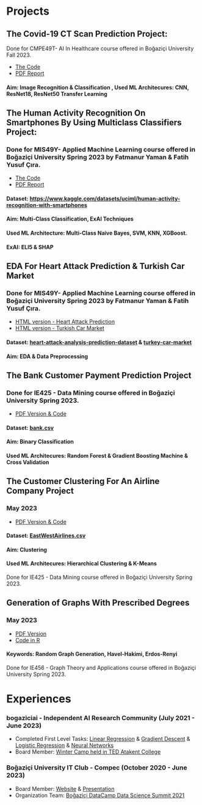 # Projects

## The Covid-19 CT Scan Prediction Project:
Done for CMPE49T- AI In Healthcare course offered in Boğaziçi University Fall 2023.
- [The Code](AI%20In%20Healthcare/Fatmanur_Yaman_CMPE_49T_Assignment4_ResNet50.html)
- [PDF Report](AI%20In%20Healthcare/Improvement%20Ideas%20ResNet18.pdf)
#### Aim: Image Recognition & Classification , Used ML Architecures: CNN, ResNet18, ResNet50 Transfer Learning


## The Human Activity Recognition On Smartphones By Using Multiclass Classifiers Project:
### Done for MIS49Y- Applied Machine Learning course offered in Boğaziçi University Spring 2023 by Fatmanur Yaman & Fatih Yusuf Çıra.
- [The Code](Human%20Activity%20Recognition%20On%20Smartphones%20By%20Using%20Multiclass%20Classifiers/Human%20Activity%20Recognition.html)
- [PDF Report](Human%20Activity%20Recognition%20On%20Smartphones%20By%20Using%20Multiclass%20Classifiers/Human%20Activity%20Recognition%20On%20Smartphones%20Using%20Multi-Class%20Classifiers.pdf)
#### Dataset: https://www.kaggle.com/datasets/uciml/human-activity-recognition-with-smartphones
#### Aim: Multi-Class Classification, ExAI Techniques
#### Used ML Architecture: Multi-Class Naive Bayes, SVM, KNN, XGBoost.
#### ExAI: ELI5 & SHAP

## EDA For Heart Attack Prediction & Turkish Car Market
### Done for MIS49Y- Applied Machine Learning course offered in Boğaziçi University Spring 2023 by Fatmanur Yaman & Fatih Yusuf Çıra.
- [HTML version - Heart Attack Prediction](EDA/heart-attack-analysis.html)
- [HTML version - Turkish Car Market](EDA/car.html)
#### Dataset: [heart-attack-analysis-prediction-dataset](https://www.kaggle.com/datasets/rashikrahmanpritom/heart-attack-analysis-prediction-dataset) & [turkey-car-market](https://www.kaggle.com/code/alpertemel/turkey-car-market/input)
#### Aim: EDA & Data Preprocessing

## The Bank Customer Payment Prediction Project
### Done for IE425 - Data Mining course offered in Boğaziçi University Spring 2023.
- [PDF Version & Code](Bank%20Customer%20Payment%20Prediction/IE425_HW2_FatmanurYaman_MuratTutar.pdf)
#### Dataset: [bank.csv](AI%20In%20Healthcare/bank.csv)
#### Aim: Binary Classification
#### Used ML Architecures: Random Forest & Gradient Boosting Machine & Cross Validation

## The Customer Clustering For An Airline Company Project
### May 2023
- [PDF Version & Code](Customer%20Clustering%20for%20an%20Airline%20Company/IE425_HW3_Yaman_Tutar.pdf)
#### Dataset: [EastWestAirlines.csv](Customer%20Clustering%20for%20an%20Airline%20Company/EastWestAirlines.xlsx)
#### Aim: Clustering
#### Used ML Architecures: Hierarchical Clustering & K-Means
Done for IE425 - Data Mining course offered in Boğaziçi University Spring 2023.

## Generation of Graphs With Prescribed Degrees
### May 2023
- [PDF Version](THE%20COMPARISON%20OF%20ALGORITHMS%20FOR%20GENERATING%20RANDOM%20GRAPHS%20WITH%20PRESCRIBED%20DEGREES%20.docx.pdf)
- [Code in R](ie_456_group7_project/ie_456_group7_project_code.txt.txt)
#### Keywords: Random Graph Generation, Havel-Hakimi, Erdos-Renyi
Done for IE456 - Graph Theory and Applications course offered in Boğaziçi University Spring 2023.

# Experiences

### bogaziciai - Independent AI Research Community  (July 2021 - June 2023)
- Completed First Level Tasks: [Linear Regression](bogaziciai%20-%20Tasks/LinearRegression_FatmanurYaman.html) & [Gradient Descent](bogaziciai%20-%20Tasks/GradientDescent_FatmanurYaman.html) &  [Logistic Regression](bogaziciai%20-%20Tasks/LogisticRegression_fatmanur.html) & [Neural Networks](bogaziciai%20-%20Tasks/NeuralNetworksFatmanurYaman.html)
- Board Member: [Winter Camp held in TED Atakent College](https://www.linkedin.com/posts/fatmanuryaman_as-bogaziciai-after-the-summer-camp-spent-activity-7016101901633007616-DYF9?utm_source=share&utm_medium=member_desktop)

### Boğaziçi University IT Club - Compec (October 2020 - June 2023)
- Board Member: [Website](https://compec.org/) & [Presentation](Student%20Clubs/Compec%20Tanıtım%20Dosyası%2022-23.pdf)
- Organization Team: [Boğaziçi DataCamp Data Science Summit 2021](http://datacamp.bogazici.edu.tr/2021/)
